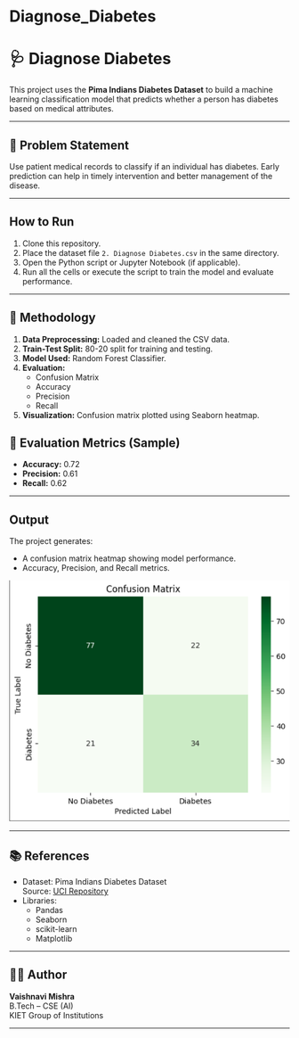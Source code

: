 # Diagnose_Diabetes
# 🩺 Diagnose Diabetes

This project uses the **Pima Indians Diabetes Dataset** to build a machine learning classification model that predicts whether a person has diabetes based on medical attributes.

---

## 📌 Problem Statement

Use patient medical records to classify if an individual has diabetes. Early prediction can help in timely intervention and better management of the disease.

---

## How to Run
1. Clone this repository.
2. Place the dataset file `2. Diagnose Diabetes.csv` in the same directory.
3. Open the Python script or Jupyter Notebook (if applicable).
4. Run all the cells or execute the script to train the model and evaluate performance.

---

## 🔧 Methodology

1. **Data Preprocessing:** Loaded and cleaned the CSV data.
2. **Train-Test Split:** 80-20 split for training and testing.
3. **Model Used:** Random Forest Classifier.
4. **Evaluation:** 
   - Confusion Matrix
   - Accuracy
   - Precision
   - Recall
5. **Visualization:** Confusion matrix plotted using Seaborn heatmap.


## 🧪 Evaluation Metrics (Sample)

- **Accuracy:** 0.72
- **Precision:** 0.61 
- **Recall:** 0.62  

---

## Output
The project generates:

- A confusion matrix heatmap showing model performance.
- Accuracy, Precision, and Recall metrics.

![Heatmap](heatmap(OUTPUT).png)


---

## 📚 References

- Dataset: Pima Indians Diabetes Dataset  
  Source: [UCI Repository](https://archive.ics.uci.edu/ml/datasets/Pima+Indians+Diabetes)  
- Libraries:  
  - Pandas  
  - Seaborn  
  - scikit-learn  
  - Matplotlib  

---

## 🙋‍♀️ Author

**Vaishnavi Mishra**  
B.Tech – CSE (AI)  
KIET Group of Institutions  

---

